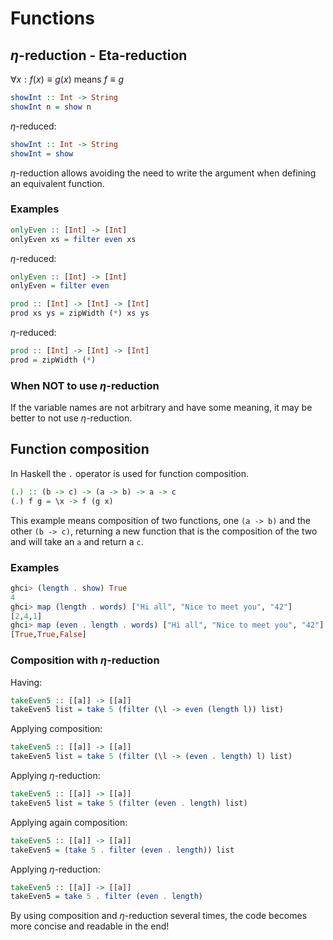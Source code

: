 # Functions

## $\eta$-reduction - Eta-reduction
$\forall x : f(x) \equiv g(x)$ means $f \equiv g$

```Haskell
showInt :: Int -> String
showInt n = show n
```

$\eta$-reduced:
```Haskell
showInt :: Int -> String
showInt = show
```

$\eta$-reduction allows avoiding the need to write the argument when defining an equivalent function.

### Examples

```Haskell
onlyEven :: [Int] -> [Int]
onlyEven xs = filter even xs
```

$\eta$-reduced:
```Haskell
onlyEven :: [Int] -> [Int]
onlyEven = filter even
```

```Haskell
prod :: [Int] -> [Int] -> [Int]
prod xs ys = zipWidth (*) xs ys
```

$\eta$-reduced:
```Haskell
prod :: [Int] -> [Int] -> [Int]
prod = zipWidth (*)
```

### When NOT to use $\eta$-reduction
If the variable names are not arbitrary and have some meaning, it may be better to not use $\eta$-reduction.

## Function composition
In Haskell the `.` operator is used for function composition.

```Haskell
(.) :: (b -> c) -> (a -> b) -> a -> c
(.) f g = \x -> f (g x)
```
This example means composition of two functions, one `(a -> b)` and the other `(b -> c)`, returning a new function that is the composition of the two and will take an `a` and return a `c`.

### Examples

```Haskell
ghci> (length . show) True
4
ghci> map (length . words) ["Hi all", "Nice to meet you", "42"]
[2,4,1]
ghci> map (even . length . words) ["Hi all", "Nice to meet you", "42"]
[True,True,False]
```

### Composition with $\eta$-reduction
Having:
```Haskell
takeEven5 :: [[a]] -> [[a]]
takeEven5 list = take 5 (filter (\l -> even (length l)) list)
```

Applying composition:
```Haskell
takeEven5 :: [[a]] -> [[a]]
takeEven5 list = take 5 (filter (\l -> (even . length) l) list)
```

Applying $\eta$-reduction:
```Haskell
takeEven5 :: [[a]] -> [[a]]
takeEven5 list = take 5 (filter (even . length) list)
```

Applying again composition:
```Haskell
takeEven5 :: [[a]] -> [[a]]
takeEven5 = (take 5 . filter (even . length)) list
```

Applying $\eta$-reduction:
```Haskell
takeEven5 :: [[a]] -> [[a]]
takeEven5 = take 5 . filter (even . length)
```

By using composition and $\eta$-reduction several times, the code becomes more concise and readable in the end!

